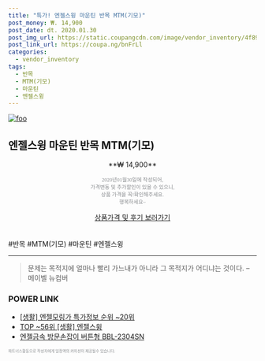 ```yaml
--- 
title: "특가! 엔젤스윙 마운틴 반목 MTM(기모)" 
post_money: ₩. 14,900 
post_date: dt. 2020.01.30 
post_img_url: https://static.coupangcdn.com/image/vendor_inventory/4f89/ba35d6a63cf3c214e78f7f6d4701054e9b9c92ca589b53b0771cb4610667.jpg 
post_link_url: https://coupa.ng/bnFrLl 
categories: 
  - vendor_inventory 
tags: 
  - 반목 
  - MTM(기모) 
  - 마운틴 
  - 엔젤스윙 
--- 
```

[![foo](https://static.coupangcdn.com/image/vendor_inventory/4f89/ba35d6a63cf3c214e78f7f6d4701054e9b9c92ca589b53b0771cb4610667.jpg)](https://coupa.ng/bnFrLl) 

## 엔젤스윙 마운틴 반목 MTM(기모) 
<p style="text-align: center;">**₩ 14,900**</p> 
<p style="text-align: center;"><span style="color: #898c8f; font-family: Georgia,Times,serif; font-size: 0.75em;">2020년01월30일에 작성되어, <br>가격변동 및 추가할인이 있을 수 있으니,<br> 상품 가격을 꼭!확인해주세요.<br>행복하세요~</span> 
</p>	 
<div markdown="0" style="text-align: center;"><a href="https://coupa.ng/bnFrLl" class="btn btn--success">상품가격 및 후기 보러가기</a></div> 
<br><br> 
  #반목 #MTM(기모) #마운틴 #엔젤스윙 
<hr> 

> 문제는 목적지에 얼마나 빨리 가느내가 아니라 그 목적지가 어디냐는 것이다. – 메이벨 뉴컴버 


### POWER LINK

* <a href="https://blog.naver.com/sakai111/221780140385" target="_blank"> [생활] 엔젤모링가 특가정보 순위 ~20위</a>
* <a href="https://blog.naver.com/an0733/221790524753" target="_blank"> TOP ~56위 [생활] 엔젤스윙</a>
* <a href="https://blog.naver.com/fasyy4321/221784454970" target="_blank">엔젤금속 방문손잡이 버튼형 BBL-2304SN</a>

<span style="color: #898c8f; font-family: Georgia,Times,serif; font-size: 0.55em;">파트너스활동으로 작성자에게 일정액의 커미션이 제공될수 있습니다.</span> 
